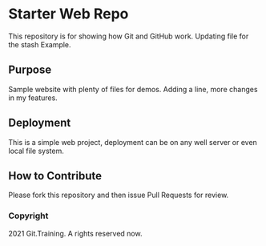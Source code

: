 # Starter Web Repo

This repository is for showing how Git and GitHub work. Updating file for the stash Example.

## Purpose

Sample website with plenty of files for demos. Adding a line, more changes in my features.

## Deployment

This is a simple web project, deployment can be on any well server or even local file system.

## How to Contribute

Please fork this repository and then issue Pull Requests for review.

### Copyright
2021 Git.Training. A rights reserved now.